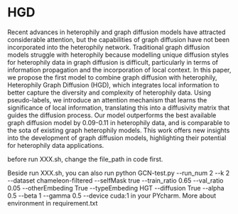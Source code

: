 # HGD
Recent advances in heterophily and graph diffusion models have attracted considerable attention, but the capabilities  of graph diffusion have not been incorporated into the heterophily network. Traditional graph diffusion models struggle with heterophily because modelling unique diffusion styles for heterophily data in graph diffusion is difficult, particularly in terms of information propagation and the incorporation of local context. In this paper, we propose the first model to combine graph diffusion with heterophily, Heterophily Graph Diffusion (HGD), which integrates local information to better capture the diversity and complexity of heterophily data. Using pseudo-labels, we introduce an attention mechanism that learns the significance of local information, translating this into a diffusivity matrix that guides the diffusion process. Our model outperforms the best available graph diffusion model by 0.09-0.11  in heterophily data, and is comparable to the sota of existing graph heterophily models. This work offers new insights into the development of graph diffusion models, highlighting their potential for heterophily data applications.

before run XXX.sh, change the file_path in code first.

Beside run XXX.sh, you can also run python GCN-test.py --run_num 2 --k 2 --dataset chameleon-filtered --selfMask true --train_ratio 0.65 --val_ratio 0.05 --otherEmbeding True --typeEmbeding HGT --diffusion True --alpha 0.5 --beta 1 --gamma 0.5 --device cuda:1
in your PYcharm.
More about environment in requirement.txt

